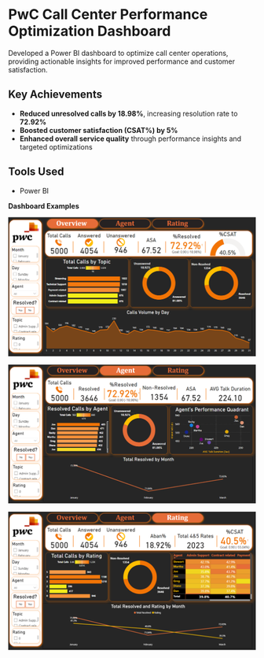 # PwC Call Center Performance Optimization Dashboard

Developed a Power BI dashboard to optimize call center operations, providing actionable insights for improved performance and customer satisfaction.

## Key Achievements
- **Reduced unresolved calls by 18.98%**, increasing resolution rate to **72.92%**
- **Boosted customer satisfaction (CSAT%) by 5%**
- **Enhanced overall service quality** through performance insights and targeted optimizations

## Tools Used
- Power BI


**Dashboard Examples**

![image alt](https://github.com/Khadiga-Hisham/PwC-Call-Center-Insights/blob/8bbb9232a9e86b63b85dc1b2a7dc5bd466a3ef0e/Overview.png)

![image alt](https://github.com/Khadiga-Hisham/PwC-Call-Center-Insights/blob/8bbb9232a9e86b63b85dc1b2a7dc5bd466a3ef0e/Agent%20Performance.png)

![image alt](https://github.com/Khadiga-Hisham/PwC-Call-Center-Insights/blob/8bbb9232a9e86b63b85dc1b2a7dc5bd466a3ef0e/Rating.png)
